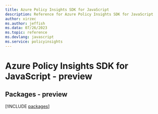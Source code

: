 ```yaml
---
title: Azure Policy Insights SDK for JavaScript
description: Reference for Azure Policy Insights SDK for JavaScript
author: xirzec
ms.author: jeffish
ms.data: 07/26/2023
ms.topic: reference
ms.devlang: javascript
ms.service: policyinsights
---
```

# Azure Policy Insights SDK for JavaScript - preview
## Packages - preview
[!INCLUDE [packages](policy-insights-index.md)]
